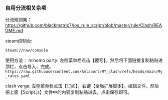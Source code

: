 ### 自用分流相关杂项

分流规则集：https://github.com/blackmatrix7/ios_rule_script/blob/master/rule/Clash/README.md

steam控制台:
```
Steam://nav/console
```
使用方法：
mihomo party: 左侧菜单栏点击【覆写】，然后将下面链接复制粘贴进顶栏，点击导入，完成。
`https://raw.githubusercontent.com/Amlabort/MY_clash/refs/heads/main/My_rules.yaml`

clash verge:  左侧菜单栏点击【订阅】，右键【全局扩展脚本】，编辑文件，然后把上面【Script.js】文件中的内容复制粘贴进去，点击保存即可。
